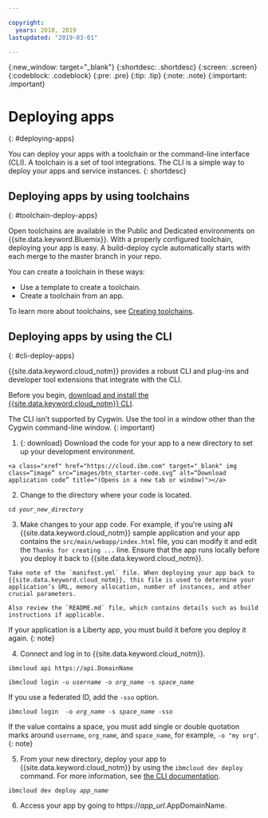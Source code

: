 ```yaml
---

copyright:
  years: 2018, 2019
lastupdated: "2019-03-01"

---
```


{:new_window: target="_blank"}
{:shortdesc: .shortdesc}
{:screen: .screen}
{:codeblock: .codeblock}
{:pre: .pre}
{:tip: .tip}
{:note: .note}
{:important: .important}

# Deploying apps
{: #deploying-apps}

You can deploy your apps with a toolchain or the command-line interface (CLI). A toolchain is a set of tool integrations. The CLI is a simple way to deploy your apps and service instances.
{: shortdesc}

## Deploying apps by using toolchains
{: #toolchain-deploy-apps}

Open toolchains are available in the Public and Dedicated environments on {{site.data.keyword.Bluemix}}. With a properly configured toolchain, deploying your app is easy. A build-deploy cycle automatically starts with each merge to the master branch in your repo.

You can create a toolchain in these ways:
* Use a template to create a toolchain.
* Create a toolchain from an app.

To learn more about toolchains, see [Creating toolchains](/docs/services/ContinuousDelivery/toolchains_working.html#toolchains_getting_started).

## Deploying apps by using the CLI
{: #cli-deploy-apps}

{{site.data.keyword.cloud_notm}} provides a robust CLI and plug-ins and developer tool extensions that integrate with the CLI.

Before you begin, [download and install the {{site.data.keyword.cloud_notm}} CLI](/docs/cli/index.html).

The CLI isn’t supported by Cygwin. Use the tool in a window other than the Cygwin command-line window.
{: important}

  1. {: download} Download the code for your app to a new directory to set up your development environment.

    <a class="xref" href="https://cloud.ibm.com" target="_blank" img class=“image” src=“images/btn_starter-code.svg” alt=“Download application code” title="(Opens in a new tab or window)"></a>

  2. Change to the directory where your code is located.

  <pre class="pre"><code class="hljs">cd <var class="keyword varname">your_new_directory</var></code></pre>

  3.  Make changes to your app code. For example, if you're using aN {{site.data.keyword.cloud_notm}} sample application and your app contains the `src/main/webapp/index.html` file, you can modify it and edit the `Thanks for creating ...` line. Ensure that the app runs locally before you deploy it back to {{site.data.keyword.cloud_notm}}.

    Take note of the `manifest.yml` file. When deploying your app back to {{site.data.keyword.cloud_notm}}, this file is used to determine your application’s URL, memory allocation, number of instances, and other crucial parameters.

    Also review the `README.md` file, which contains details such as build instructions if applicable.

  If your application is a Liberty app, you must build it before you deploy it again.
  {: note}

  4. Connect and log in to {{site.data.keyword.cloud_notm}}.

  <pre class="pre"><code class="hljs">ibmcloud api https://api.<span class="keyword" data-hd-keyref="DomainName">DomainName</span></code></pre>

  <pre class="pre"><code class="hljs">ibmcloud login -u <var class="keyword varname" data-hd-keyref="user_ID">username</var> -o <var class="keyword varname" data-hd-keyref="org_name">org_name</var> -s <var class="keyword varname" data-hd-keyref="space_name">space_name</var></code></pre>

  If you use a federated ID, add the `-sso` option.

  <pre class="pre"><code class="hljs">ibmcloud login  -o <var class="keyword varname" data-hd-keyref="org_name">org_name</var> -s <var class="keyword varname" data-hd-keyref="space_name">space_name</var> -sso</code></pre>

  If the value contains a space, you must add single or double quotation marks around `username`, `org_name`, and  `space_name`, for example, `-o "my org"`.
  {: note}

  5. From your new directory, deploy your app to {{site.data.keyword.cloud_notm}} by using the `ibmcloud dev deploy` command. For more information, see [the CLI documentation](/docs/cli/idt/commands.html#deploy).

  <pre class="pre"><code class="hljs">ibmcloud dev deploy <var class="keyword varname" data-hd-keyref="app_name">app_name</var></code></pre>

  6. Access your app by going to https://<var class="keyword varname" data-hd-keyref="app_url">app_url</var>.<span class="keyword" data-hd-keyref="APPDomain">AppDomainName</span>.
